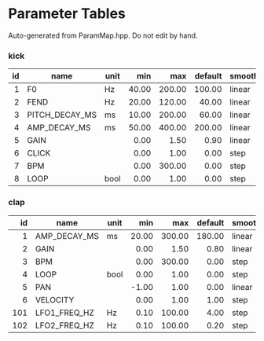 # Parameter Tables

Auto-generated from ParamMap.hpp. Do not edit by hand.

### kick

| id | name | unit | min | max | default | smoothing |
|---:|------|------|----:|----:|--------:|-----------|
| 1 | F0 | Hz | 40.00 | 200.00 | 100.00 | linear |
| 2 | FEND | Hz | 20.00 | 120.00 | 40.00 | linear |
| 3 | PITCH_DECAY_MS | ms | 10.00 | 200.00 | 60.00 | linear |
| 4 | AMP_DECAY_MS | ms | 50.00 | 400.00 | 200.00 | linear |
| 5 | GAIN |  | 0.00 | 1.50 | 0.90 | linear |
| 6 | CLICK |  | 0.00 | 1.00 | 0.00 | step |
| 7 | BPM |  | 0.00 | 300.00 | 0.00 | step |
| 8 | LOOP | bool | 0.00 | 1.00 | 0.00 | step |

### clap

| id | name | unit | min | max | default | smoothing |
|---:|------|------|----:|----:|--------:|-----------|
| 1 | AMP_DECAY_MS | ms | 20.00 | 300.00 | 180.00 | linear |
| 2 | GAIN |  | 0.00 | 1.50 | 0.80 | linear |
| 3 | BPM |  | 0.00 | 300.00 | 0.00 | step |
| 4 | LOOP | bool | 0.00 | 1.00 | 0.00 | step |
| 5 | PAN |  | -1.00 | 1.00 | 0.00 | linear |
| 6 | VELOCITY |  | 0.00 | 1.00 | 1.00 | step |
| 101 | LFO1_FREQ_HZ | Hz | 0.10 | 100.00 | 4.00 | step |
| 102 | LFO2_FREQ_HZ | Hz | 0.10 | 100.00 | 0.20 | step |

